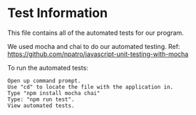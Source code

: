 # Test Information

This file contains all of the automated tests for our program.

We used mocha and chai to do our automated testing.
Ref: https://github.com/npatro/javascript-unit-testing-with-mocha

To run the automated tests:

    Open up command prompt.
    Use "cd" to locate the file with the application in.
    Type "npm install mocha chai"
    Type: "npm run test".
    View automated tests.

